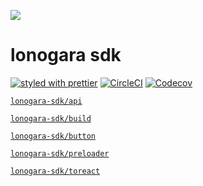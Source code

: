 ![](https://github.com/kthjm/lonogara-ikc/blob/master/src/single/rogo/opengraph.yellow.svg)

# lonogara sdk

[![styled with prettier](https://img.shields.io/badge/styled_with-prettier-ff69b4.svg?style=flat-square)](https://github.com/prettier/prettier)
[![CircleCI](https://img.shields.io/circleci/project/github/kthjm/lonogara-sdk.svg?style=flat-square)](https://circleci.com/gh/kthjm/lonogara-sdk)
[![Codecov](https://img.shields.io/codecov/c/github/kthjm/lonogara-sdk.svg?style=flat-square)](https://codecov.io/gh/kthjm/lonogara-sdk)

[`lonogara-sdk/api`](https://github.com/kthjm/lonogara-sdk/tree/master/api)

[`lonogara-sdk/build`](https://github.com/kthjm/lonogara-sdk/tree/master/build)

[`lonogara-sdk/button`](https://github.com/kthjm/lonogara-sdk/tree/master/button)

[`lonogara-sdk/preloader`](https://github.com/kthjm/lonogara-sdk/tree/master/preloader)

[`lonogara-sdk/toreact`](https://github.com/kthjm/lonogara-sdk/tree/master/toreact)

<!-- ## Installation
```shell
```
## Usage
```js
```
## API
## License
MIT (http://opensource.org/licenses/MIT) -->
